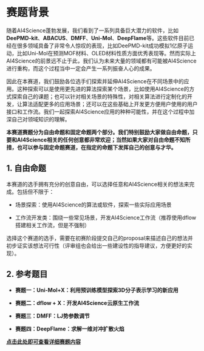 # 赛题背景

随着AI4Science蓬勃发展，我们看到了一系列具备巨大潜力的软件，比如**DeePMD-kit**、**ABACUS**、**DMFF**、**Uni-Mol**、**DeepFlame**等。这些软件目前已经在很多领域具备了非常令人惊叹的表现，比如DeePMD-kit成功模拟1亿原子运动，比如Uni-Mol在预测MOF材料、OLED材料性质方面优秀表现等。然而实际上AI4Science的前景远不止于此，我们认为未来大量的领域都有可能被AI4Science进行重构，而这个过程当中一定会产生一系列振奋人心的成果。


因此在本赛道，我们鼓励各位选手们探索并延伸AI4Science在不同场景中的应用。这种探索可以是使用更先进的算法探索某个场景，比如使用AI4Science的方式探索自己的课题；也可以针对相关场景的特殊性，对相关算法进行定制化的开发，让算法适配更多的应用场景；还可以在这些基础上开发更方便用户使用的用户接口和工作流。我们一起探索AI4Science应用的种种可能性，并在这个过程中加深自己对领域知识的理解。


**本赛道赛题分为自由命题和固定命题两个部分。我们特别鼓励大家做自由命题，只要和AI4Science相关的任何创意都非常欢迎；当然如果大家对自由命题不知所措，也可以参与固定命题赛道，在指定的命题下发挥自己的创意与才华。**


## 1. 自由命题

本赛道的选手拥有充分的创意自由，可以选择任意和AI4Science相关的想法来完成。包括但不限于：


- 场景探索：使用AI4Science的算法或软件，探索一些实际应用场景

- 工作流开发类：围绕一些常见场景，开发AI4Science工作流（推荐使用dflow搭建相关工作流，但是不强制）


选择这个赛道的选手，需要在初赛阶段提交自己的proposal来描述自己的想法并初步证实该想法可行性（评审组也会给出一些建设性的指导建议，方便更好的实现）。

## 2. 参考题目

- **赛题一：Uni-Mol+X：利用预训练模型探索3D分子表示学习的新应用**


- **赛题二：dflow + X：开发AI4Science云原生工作流**


- **赛题三：DMFF：LJ势参数调节**


- **赛题四：DeepFlame：求解一维对冲扩散火焰**


**[点击此处即可查看详细赛题内容](https://dptechnology.feishu.cn/docx/G5IAdItjIonSi1xG8HBc6IWbnEb?from=from_copylink)**


  

